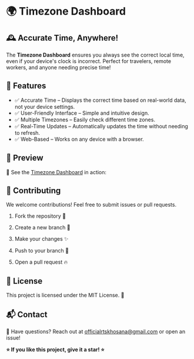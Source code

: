 # 🌍 Timezone Dashboard

## 🕰️ Accurate Time, Anywhere!

The **Timezone Dashboard** ensures you always see the correct local time, even if your device's clock is incorrect. Perfect for travelers, remote workers, and anyone needing precise time!

## 🚀 Features

* ✅ Accurate Time – Displays the correct time based on real-world data, not your device settings.
* ✅ User-Friendly Interface – Simple and intuitive design.
* ✅ Multiple Timezones – Easily check different time zones.
* ✅ Real-Time Updates – Automatically updates the time without needing to refresh.
* ✅ Web-Based – Works on any device with a browser.

## 🌟 Preview

🎥 See the [Timezone Dashboard](https://timezone-dashboard.vercel.app/) in action:

## 🤝 Contributing

We welcome contributions! Feel free to submit issues or pull requests.

1. Fork the repository 🍴

2. Create a new branch 🌿

3. Make your changes ✨

4. Push to your branch 🚀

5. Open a pull request 🔥

## 📜 License

This project is licensed under the MIT License. 📝

## 📬 Contact

📧 Have questions? Reach out at officialrtskhosana@gmail.com or open an issue!

**⭐ If you like this project, give it a star! ⭐**
